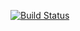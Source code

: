 [![Build Status](https://travis-ci.org/fontdirectory/bentham.svg?branch=master)](https://travis-ci.org/fontdirectory/bentham)

